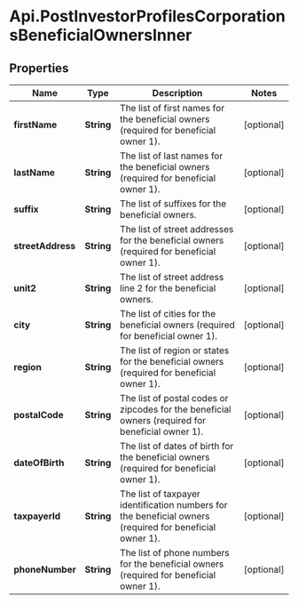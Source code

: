 # Api.PostInvestorProfilesCorporationsBeneficialOwnersInner

## Properties

Name | Type | Description | Notes
------------ | ------------- | ------------- | -------------
**firstName** | **String** | The list of first names for the beneficial owners (required for beneficial owner 1). | [optional] 
**lastName** | **String** | The list of last names for the beneficial owners (required for beneficial owner 1). | [optional] 
**suffix** | **String** | The list of suffixes for the beneficial owners. | [optional] 
**streetAddress** | **String** | The list of street addresses for the beneficial owners (required for beneficial owner 1). | [optional] 
**unit2** | **String** | The list of street address line 2 for the beneficial owners. | [optional] 
**city** | **String** | The list of cities for the beneficial owners (required for beneficial owner 1). | [optional] 
**region** | **String** | The list of region or states for the beneficial owners (required for beneficial owner 1). | [optional] 
**postalCode** | **String** | The list of postal codes or zipcodes for the beneficial owners (required for beneficial owner 1). | [optional] 
**dateOfBirth** | **String** | The list of dates of birth for the beneficial owners (required for beneficial owner 1). | [optional] 
**taxpayerId** | **String** | The list of taxpayer identification numbers for the beneficial owners (required for beneficial owner 1). | [optional] 
**phoneNumber** | **String** | The list of phone numbers for the beneficial owners (required for beneficial owner 1). | [optional] 



